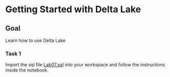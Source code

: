 # Getting Started with Delta Lake

## Goal

Learn how to use Delta Lake

### Task 1

Import the sql file [Lab07.sql](./Lab07.sql)  into your workspace and follow the instructions inside the notebook.